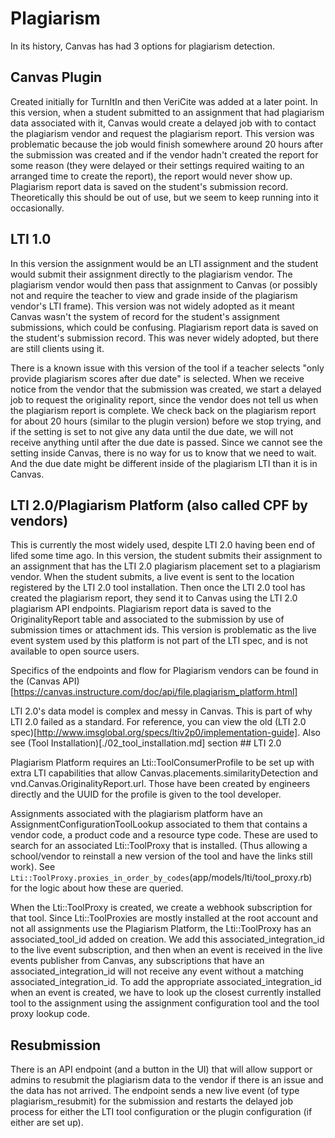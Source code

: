 # Plagiarism

In its history, Canvas has had 3 options for plagiarism detection.

## Canvas Plugin
Created initially for TurnItIn and then VeriCite was added at a later point.
In this version, when a student submitted to an assignment that had plagiarism data associated with it, Canvas would create a delayed job with to contact the plagiarism vendor and request the plagiarism report.  This version was problematic because the job would finish somewhere around 20 hours after the submission was created and if the vendor hadn't created the report for some reason (they were delayed or their settings required waiting to an arranged time to create the report), the report would never show up.
Plagiarism report data is saved on the student's submission record.
Theoretically this should be out of use, but we seem to keep running into it occasionally.


## LTI 1.0
In this version the assignment would be an LTI assignment and the student would submit their assignment directly to the plagiarism vendor.  The plagiarism vendor would then pass that assignment to Canvas (or possibly not and require the teacher to view and grade inside of the plagiarism vendor's LTI frame).  This version was not widely adopted as it meant Canvas wasn't the system of record for the student's assignment submissions, which could be confusing.
Plagiarism report data is saved on the student's submission record.
This was never widely adopted, but there are still clients using it.

There is a known issue with this version of the tool if a teacher selects "only provide plagiarism scores after due date" is selected.  When we receive notice from the vendor that the submission was created, we start a delayed job to request the originality report, since the vendor does not tell us when the plagiarism report is complete.  We check back on the plagiarism report for about 20 hours (similar to the plugin version) before we stop trying, and if the setting is set to not give any data until the due date, we will not receive anything until after the due date is passed.  Since we cannot see the setting inside Canvas, there is no way for us to know that we need to wait.  And the due date might be different inside of the plagiarism LTI than it is in Canvas.


## LTI 2.0/Plagiarism Platform (also called CPF by vendors)
This is currently the most widely used, despite LTI 2.0 having been end of lifed some time ago.
In this version, the student submits their assignment to an assignment that has the LTI 2.0 plagiarism placement set to a plagiarism vendor.  When the student submits, a live event is sent to the location registered by the LTI 2.0 tool installation.  Then once the LTI 2.0 tool has created the plagiarism report, they send it to Canvas using the LTI 2.0 plagiarism API endpoints.
Plagiarism report data is saved to the OriginalityReport table and associated to the submission by use of submission times or attachment ids.
This version is problematic as the live event system used by this platform is not part of the LTI spec, and is not available to open source users.

Specifics of the endpoints and flow for Plagiarism vendors can be found in the (Canvas API)[https://canvas.instructure.com/doc/api/file.plagiarism_platform.html]

LTI 2.0's data model is complex and messy in Canvas.  This is part of why LTI 2.0 failed as a standard.  For reference, you can view the old (LTI 2.0 spec)[http://www.imsglobal.org/specs/ltiv2p0/implementation-guide].  Also see (Tool Installation)[./02_tool_installation.md] section ## LTI 2.0

Plagiarism Platform requires an Lti::ToolConsumerProfile to be set up with extra LTI capabilities that allow Canvas.placements.similarityDetection and vnd.Canvas.OriginalityReport.url.  Those have been created by engineers directly and the UUID for the profile is given to the tool developer.

Assignments associated with the plagiarism platform have an AssignmentConfigurationToolLookup associated to them that contains a vendor code, a product code and a resource type code.  These are used to search for an associated Lti::ToolProxy that is installed.  (Thus allowing a school/vendor to reinstall a new version of the tool and have the links still work).  See `Lti::ToolProxy.proxies_in_order_by_codes`(app/models/lti/tool_proxy.rb) for the logic about how these are queried.

When the Lti::ToolProxy is created, we create a webhook subscription for that tool.  Since Lti::ToolProxies are mostly installed at the root account and not all assignments use the Plagiarism Platform, the Lti::ToolProxy has an associated_tool_id added on creation.  We add this associated_integration_id to the live event subscription, and then when an event is received in the live events publisher from Canvas, any subscriptions that have an associated_integration_id will not receive any event without a matching associated_integration_id.  To add the appropriate associated_integration_id when an event is created, we have to look up the closest currently installed tool to the assignment using the assignment configuration tool and the tool proxy lookup code.


## Resubmission
There is an API endpoint (and a button in the UI) that will allow support or admins to resubmit the plagiarism data to the vendor if there is an issue and the data has not arrived.  The endpoint sends a new live event (of type plagiarism_resubmit) for the submission and restarts the delayed job process for either the LTI tool configuration or the plugin configuration (if either are set up).
